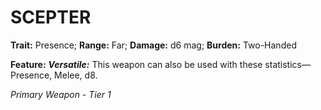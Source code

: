 ﻿---
tags:
  - Item
  - Weapon
name: 'SCEPTER'
trait: 'Presence'
range: 'Far'
damage: 'd6 mag'
burden: 'Two-Handed'
feat_name: 'Versatile'
feat_text: 'This weapon can also be used with these statistics—Presence, Melee, d8.'
primary_or_secondary: 'Primary Weapon'
tier: 1
---

# SCEPTER

**Trait:** Presence; **Range:** Far; **Damage:** d6 mag; **Burden:** Two-Handed

**Feature:** ***Versatile:*** This weapon can also be used with these statistics—Presence, Melee, d8.

*Primary Weapon - Tier 1*
